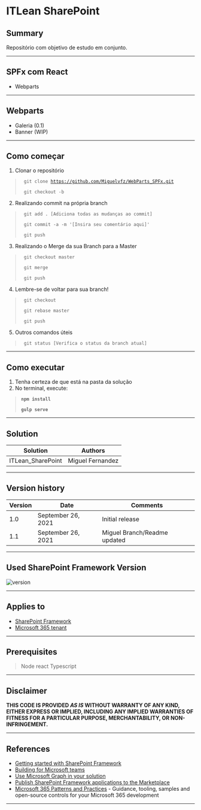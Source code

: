 # ITLean SharePoint

## Summary

Repositório com objetivo de estudo em conjunto.

---
## SPFx com React
- Webparts

---

## Webparts
- Galeria (0.1)
- Banner (WIP)

---
## Como começar

1. Clonar o repositório

  ><code> git clone https://github.com/Miguelvfz/WebParts_SPFx.git</code>
  >
  ><code> git checkout -b <sua-branch-aqui></code>

2. Realizando commit na própria branch
  ><code> git add . [Adiciona todas as mudanças ao commit]</code>
  >
  ><code> git commit -a -m '[Insira seu comentário aqui]'</code>
  >
  ><code> git push</code>

3. Realizando o Merge da sua Branch para a Master
  ><code> git checkout master</code>
  >
  ><code> git merge <sua-branch-aqui></code>
  >
  ><code> git push</code>

4. Lembre-se de voltar para sua branch!

  ><code> git checkout <sua-branch-aqui></code>
  >
  ><code> git rebase master</code>
  >
  ><code> git push</code>

5. Outros comandos úteis
  ><code> git status [Verifica o status da branch atual]</code>


---
## Como executar

1. Tenha certeza de que está na pasta da solução
2. No terminal, execute:
> **<code>npm install**</code>
>
> **<code>gulp serve**</code>

---

## Solution

| Solution          | Authors          |
| ----------------- | ---------------- |
| ITLean_SharePoint | Miguel Fernandez |

---

## Version history

| Version | Date               | Comments                       |
| ------- | ------------------ | ------------------------------ |
| 1.0     | September 26, 2021 | Initial release                |
| 1.1     | September 26, 2021 | Miguel Branch/Readme updated   |

---
## Used SharePoint Framework Version

![version](https://img.shields.io/badge/version-1.13-green.svg)

---
## Applies to

- [SharePoint Framework](https://aka.ms/spfx)
- [Microsoft 365 tenant](https://docs.microsoft.com/en-us/sharepoint/dev/spfx/set-up-your-developer-tenant)

---
## Prerequisites

> Node
> react
> Typescript

---
## Disclaimer

**THIS CODE IS PROVIDED _AS IS_ WITHOUT WARRANTY OF ANY KIND, EITHER EXPRESS OR IMPLIED, INCLUDING ANY IMPLIED WARRANTIES OF FITNESS FOR A PARTICULAR PURPOSE, MERCHANTABILITY, OR NON-INFRINGEMENT.**

---

## References

- [Getting started with SharePoint Framework](https://docs.microsoft.com/en-us/sharepoint/dev/spfx/set-up-your-developer-tenant)
- [Building for Microsoft teams](https://docs.microsoft.com/en-us/sharepoint/dev/spfx/build-for-teams-overview)
- [Use Microsoft Graph in your solution](https://docs.microsoft.com/en-us/sharepoint/dev/spfx/web-parts/get-started/using-microsoft-graph-apis)
- [Publish SharePoint Framework applications to the Marketplace](https://docs.microsoft.com/en-us/sharepoint/dev/spfx/publish-to-marketplace-overview)
- [Microsoft 365 Patterns and Practices](https://aka.ms/m365pnp) - Guidance, tooling, samples and open-source controls for your Microsoft 365 development
---